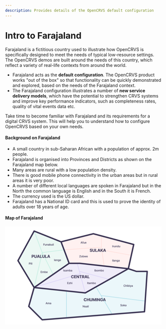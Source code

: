 ```yaml
---
description: Provides details of the OpenCRVS default configuration
---
```


# Intro to Farajaland

Farajaland is a fictitious country used to illustrate how OpenCRVS is specifically designed to meet the needs of typical low-resource settings. The OpenCRVS demos are built around the needs of this country, which reflect a variety of real-life contexts from around the world.&#x20;

* Farajaland acts as the **default configuration**. The OpenCRVS product works "out of the box" so that functionality can be quickly demonstrated and explored, based on the needs of the Farajaland context.&#x20;
* The Farajaland configuration illustrates a number of **new service delivery models**, which have the potential to strengthen CRVS systems and improve key performance indicators, such as completeness rates, quality of vital events data etc. &#x20;

Take time to become familiar with Farajaland and its requirements for a digital CRVS system. This will help you to understand how to configure OpenCRVS based on your own needs. &#x20;

#### **Background on Farajaland**

* A small country in sub-Saharan African with a population of approx. 2m people.
* Farajaland is organised into Provinces and Districts as shown on the Farajaland map below.
* Many areas are rural with a low population density.
* There is good mobile phone connectivity in the urban areas but in rural areas it is very poor.&#x20;
* A number of different local languages are spoken in Farajaland but in the North the common language is English and in the South it is French.&#x20;
* The currency used is the US dollar.
* Farajaland has a National ID card and this is used to prove the identity of adults over 18 years of age.

#### Map of Farajaland

![Provinces and Districts of Farajaland](<../.gitbook/assets/farajaland-map (3).png>)

